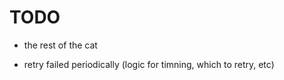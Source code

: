 # TODO

- the rest of the cat

- retry failed periodically (logic for timning, which to retry, etc)
